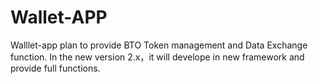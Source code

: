 # Wallet-APP
  Walllet-app plan to provide BTO Token management and Data Exchange function. 
  In the new version 2.x，it will develope in new framework and provide full functions.
  
  
